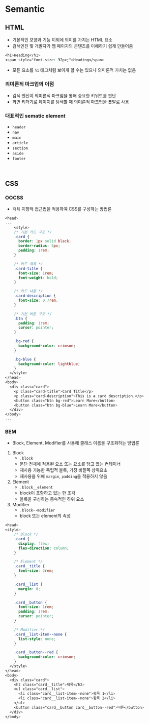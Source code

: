 # Semantic
## HTML
- 기본적인 모양과 기능 이외에 의미를 가지는 HTML 요소
- 검색엔진 및 개발자가 웹 페이지의 콘텐츠를 이해하기 쉽게 만들어줌
``` css
<h1>Heading</h1>
<span style="font-size: 32px;">Heading</span>
```
- 모든 요소를 `h1` 태그처럼 보이게 할 수는 있으나 의미론적 가치는 없음

### 의미론적 마크업의 이점
- 검색 엔진이 의미론적 마크엄을 통해 중요한 키워드를 판단
- 화면 리더기로 페이지를 탐색할 때 의미론적 마크업을 푯말로 사용

### 대표적인 sematic element
- `header`
- `nav`
- `main`
- `article`
- `section`
- `aside`
- `footer`

<br>

## CSS
### OOCSS
- 객체 지향적 접근법을 적용하여 CSS를 구성하는 방법론
```css
<head>
...
    <style>
    /* 기본 카드 구조 */
    .card {
      border: 1px solid black;
      border-radius: 5px;
      padding: 1rem;
    }

    /* 카드 제목 */
    .card-title {
      font-size: 1rem;
      font-weight: bold;
    }

    /* 카드 내용 */
    .card-description {
      font-size: 0.7rem;
    }

    /* 기본 버튼 구조 */
    .btn {
      padding: 1rem;
      cursor: pointer;
    }

    .bg-red {
      background-color: crimson;
    }

    .bg-blue {
      background-color: lightblue;
    }
  </style>
</head>
<body>
  <div class="card">
    <p class="card-title">Card Title</p>
    <p class="card-description">This is a card description.</p>
    <button class="btn bg-red">Learn More</button>
    <button class="btn bg-blue">Learn More</button>
  </div>
</body>
...
```

### BEM
- Block, Element, Modifier를 사용해 클래스 이름을 구조화하는 방법론
1. Block
    - `.block`
    - 문단 전체에 적용된 요소 또는 요소를 담고 있는 컨테이너
    - 재사용 가능한 독립적 블록, 가장 바깥쪽 상위요소
    - 재사용을 위해 `margin`, `padding`을 적용하지 않음
2. Element
    - `.block__element`
    - block이 포함하고 있는 한 조각
    - 블록을 구성하는 종속적인 하위 요소
3. Modifier
    - `.block--modifier`
    - block 또는 element의 속성
``` css
<head>
<style>
    /* Block */
    .card {
      display: flex;
      flex-direction: column;
    }

    /* Element */
    .card__title {
      font-size: 2rem;
    }

    .card__list {
      margin: 0;
    }

    .card__button {
      font-size: 1rem;
      padding: 1rem;
      cursor: pointer;
    }

    /* Modifier */
    .card__list-item--none {
      list-style: none;
    }

    .card__button--red {
      background-color: crimson;
    }
  </style>
</head>
<body>
  <div class="card">
    <h2 class="card__title">제목</h2>
    <ul class="card__list">
      <li class="card__list-item--none">항목 1</li>
      <li class="card__list-item--none">항목 2</li>
    </ul>
    <button class="card__button card__button--red">버튼</button>
  </div>
</body>
```